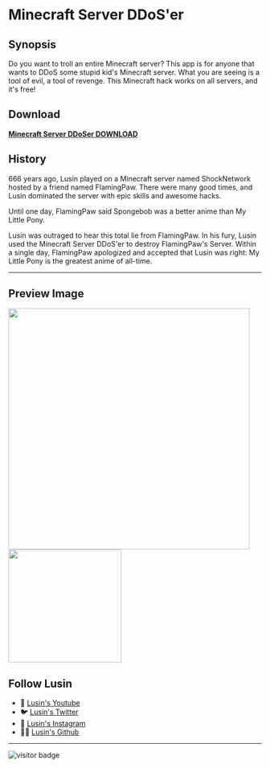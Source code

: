 # Minecraft Server DDoS'er

## Synopsis

Do you want to troll an entire Minecraft server?
This app is for anyone that wants to DDoS some stupid kid's Minecraft server.  What you are seeing is a tool of evil, a tool of revenge.  This Minecraft hack works on all servers, and it's free!

## Download
**[Minecraft Server DDoSer DOWNLOAD](https://github.com/Lusin333/Minecraft-Server-DDoSer/releases/download/2020-08-09/Meinkraft.Server.DDoS.er.exe)**

## History
666 years ago, Lusin played on a Minecraft server named ShockNetwork hosted by a friend named FlamingPaw.  There were many good times, and Lusin dominated the server with epic skills and awesome hacks.

Until one day, FlamingPaw said Spongebob was a better anime than My Little Pony.

Lusin was outraged to hear this total lie from FlamingPaw.  In his fury, Lusin used the Minecraft Server DDoS'er to destroy FlamingPaw's Server.  Within a single day, FlamingPaw apologized and accepted that Lusin was right:  My Little Pony is the greatest anime of all-time.
***

## Preview Image

<div id="Preview Images">
</a>
<img src="https://raw.githubusercontent.com/Lusin333/Meinkraft-Server-DDoSer/master/Meinkraft%20Server%20DDoS'er%20Preview%20Pic.png" data-canonical-src="https://raw.githubusercontent.com/Lusin333/Meinkraft-Server-DDoSer/master/Meinkraft%20Server%20DDoS'er%20Preview%20Pic.png" width="480" />
</a>
<img src="https://raw.githubusercontent.com/Lusin333/Meinkraft-Server-DDoSer/master/Meinkraft%20Server%20DDOS'er%20Icon%20-%20Lusin.png" data-canonical-src="https://raw.githubusercontent.com/Lusin333/Meinkraft-Server-DDoSer/master/Meinkraft%20Server%20DDOS'er%20Icon%20-%20Lusin.png" width="225" />
</div>

## Follow Lusin
* 🎥 [Lusin's Youtube](https://www.Youtube.com/c/Lusin333?sub_confirmation=1)
* 🐦 [Lusin's Twitter](https://Twitter.com/Lusin333)
* 📸 [Lusin's Instagram](https://www.instagram.com/Lusin.333/)
* 👩‍💻 [Lusin's Github](https://Github.com/Lusin333)

***
![visitor badge](https://visitor-badge.glitch.me/badge?page_id=Lusin.visitor-badge&left_text=Minecraft%20Server%20DDoS'er%20Visitors)

